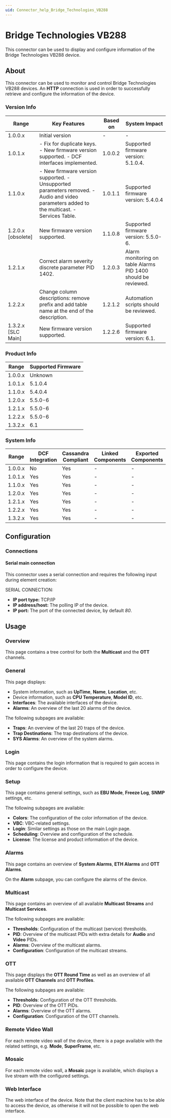 ```yaml
---
uid: Connector_help_Bridge_Technologies_VB288
---
```


# Bridge Technologies VB288

This connector can be used to display and configure information of the Bridge Technologies VB288 device.

## About

This connector can be used to monitor and control Bridge Technologies VB288 devices. An **HTTP** connection is used in order to successfully retrieve and configure the information of the device.

### Version Info

| **Range**            | **Key Features**                                                                                                                            | **Based on** | **System Impact**                                             |
|----------------------|---------------------------------------------------------------------------------------------------------------------------------------------|--------------|---------------------------------------------------------------|
| 1.0.0.x              | Initial version                                                                                                                             | \-           | \-                                                            |
| 1.0.1.x              | \- Fix for duplicate keys. - New firmware version supported. - DCF interfaces implemented.                                                  | 1.0.0.2      | Supported firmware version: 5.1.0.4.                          |
| 1.1.0.x              | \- New firmware version supported. - Unsupported parameters removed. - Audio and video parameters added to the multicast. - Services Table. | 1.0.1.1      | Supported firmware version: 5.4.0.4                           |
| 1.2.0.x \[obsolete\] | New firmware version supported.                                                                                                             | 1.1.0.8      | Supported firmware version: 5.5.0-6.                          |
| 1.2.1.x              | Correct alarm severity discrete parameter PID 1402.                                                                                         | 1.2.0.3      | Alarm monitoring on table Alarms PID 1400 should be reviewed. |
| 1.2.2.x              | Change column descriptions: remove prefix and add table name at the end of the description.                                                 | 1.2.1.2      | Automation scripts should be reviewed.                        |
| 1.3.2.x \[SLC Main\] | New firmware version supported.                                                                                                             | 1.2.2.6      | Supported firmware version: 6.1.                              |

### Product Info

| **Range** | **Supported Firmware** |
|-----------|------------------------|
| 1.0.0.x   | Unknown                |
| 1.0.1.x   | 5.1.0.4                |
| 1.1.0.x   | 5.4.0.4                |
| 1.2.0.x   | 5.5.0-6                |
| 1.2.1.x   | 5.5.0-6                |
| 1.2.2.x   | 5.5.0-6                |
| 1.3.2.x   | 6.1                    |

### System Info

| **Range** | **DCF Integration** | **Cassandra Compliant** | **Linked Components** | **Exported Components** |
|-----------|---------------------|-------------------------|-----------------------|-------------------------|
| 1.0.0.x   | No                  | Yes                     | \-                    | \-                      |
| 1.0.1.x   | Yes                 | Yes                     | \-                    | \-                      |
| 1.1.0.x   | Yes                 | Yes                     | \-                    | \-                      |
| 1.2.0.x   | Yes                 | Yes                     | \-                    | \-                      |
| 1.2.1.x   | Yes                 | Yes                     | \-                    | \-                      |
| 1.2.2.x   | Yes                 | Yes                     | \-                    | \-                      |
| 1.3.2.x   | Yes                 | Yes                     | \-                    | \-                      |

## Configuration

### Connections

#### Serial main connection

This connector uses a serial connection and requires the following input during element creation:

SERIAL CONNECTION:

- **IP port type:** TCP/IP
- **IP address/host:** The polling IP of the device.
- **IP port:** The port of the connected device, by default *80*.

## Usage

### Overview

This page contains a tree control for both the **Multicast** and the **OTT** channels.

### General

This page displays:

- System information, such as **UpTime**, **Name**, **Location**, etc.
- Device information, such as **CPU Temperature**, **Model ID**, etc.
- **Interfaces**: The available interfaces of the device.
- **Alarms**: An overview of the last 20 alarms of the device.

The following subpages are available:

- **Traps**: An overview of the last 20 traps of the device.
- **Trap Destinations**: The trap destinations of the device.
- **SYS Alarms**: An overview of the system alarms.

### Login

This page contains the login information that is required to gain access in order to configure the device.

### Setup

This page contains general settings, such as **EBU Mode**, **Freeze Log**, **SNMP** settings, etc.

The following subpages are available:

- **Colors**: The configuration of the color information of the device.
- **VBC**: VBC-related settings.
- **Login**: Similar settings as those on the main Login page.
- **Scheduling**: Overview and configuration of the schedule.
- **License**: The license and product information of the device.

### Alarms

This page contains an overview of **System Alarms**, **ETH Alarms** and **OTT Alarms**.

On the **Alarm** subpage, you can configure the alarms of the device.

### Multicast

This page contains an overview of all available **Multicast Streams** and **Multicast Services**.

The following subpages are available:

- **Thresholds**: Configuration of the multicast (service) thresholds.
- **PID**: Overview of the multicast PIDs with extra details for **Audio** and **Video** PIDs.
- **Alarms**: Overview of the multicast alarms.
- **Configuration**: Configuration of the multicast streams.

### OTT

This page displays the **OTT Round Time** as well as an overview of all available **OTT Channels** and **OTT Profiles**.

The following subpages are available:

- **Thresholds**: Configuration of the OTT thresholds.
- **PID**: Overview of the OTT PIDs.
- **Alarms**: Overview of the OTT alarms.
- **Configuration**: Configuration of the OTT channels.

### Remote Video Wall

For each remote video wall of the device, there is a page available with the related settings, e.g. **Mode**, **SuperFrame**, etc.

### Mosaic

For each remote video wall, a **Mosaic** page is available, which displays a live stream with the configured settings.

### Web Interface

The web interface of the device. Note that the client machine has to be able to access the device, as otherwise it will not be possible to open the web interface.
